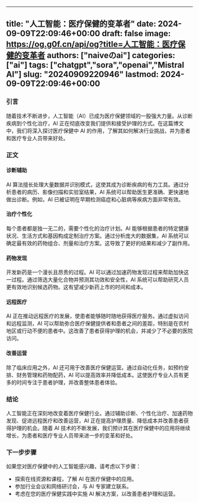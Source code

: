 
---
title: "人工智能：医疗保健的变革者"
date: 2024-09-09T22:09:46+00:00
draft: false
image: https://og.g0f.cn/api/og?title=人工智能：医疗保健的变革者
authors: ["naiveのai"]
categories: ["ai"]
tags: ["chatgpt","sora","openai","Mistral AI"]
slug: "20240909220946"
lastmod: 2024-09-09T22:09:46+00:00
---
### 引言

随着技术不断进步，人工智能（AI）已成为医疗保健领域的一股强大力量。从诊断疾病到个性化治疗，AI 正在彻底改变我们提供和接受护理的方式。在这篇博文中，我们将深入探讨医疗保健中 AI 的作用，了解其如何解决行业挑战，并为患者和医疗专业人员带来好处。

### 正文

#### 诊断辅助

AI 算法擅长处理大量数据并识别模式，这使其成为诊断疾病的有力工具。通过分析患者的病历、影像扫描和实验室结果，AI 系统可以帮助医生更准确、更快速地做出诊断。例如，AI 已被证明在早期检测癌症和心脏病等疾病方面非常有效。

#### 治疗个性化

每个患者都是独一无二的，需要个性化的治疗计划。AI 能够根据患者的特定健康状况、生活方式和基因构成定制治疗方案。通过分析庞大的数据集，AI 系统可以确定最有效的药物组合、剂量和治疗方案。这导致了更好的结果和减少了副作用。

#### 药物发现

开发新药是一个漫长且昂贵的过程。AI 可以通过加速药物发现过程来帮助加快这一过程。通过筛选大量化合物并预测其功效和安全性，AI 系统可以帮助研究人员更有效地识别候选药物。这有望减少新药上市的时间和成本。

#### 远程医疗

AI 正在推动远程医疗的发展，使患者能够随时随地获得医疗服务。通过虚拟访问和远程监测，AI 可以帮助弥合医疗保健提供者和患者之间的差距，特别是在农村地区或行动不便的患者中。这改善了患者获得护理的机会，并减少了不必要的医院访问。

#### 改善运营

除了临床应用之外，AI 还可用于改善医疗保健运营。通过自动化任务，如预约安排、财务管理和药物配药，AI 可以提高效率并降低成本。这使医疗专业人员有更多的时间专注于患者护理，并改善整体患者体验。

### 结论

人工智能正在深刻地改变着医疗保健行业。通过辅助诊断、个性化治疗、加速药物发现、促进远程医疗和改善运营，AI 正在提高护理质量、降低成本并改善患者获得护理的机会。随着 AI 技术的不断发展，我们预计其在医疗保健中的应用将继续增长，为患者和医疗专业人员带来进一步的变革和好处。

### 下一步步骤

如果您对医疗保健中的人工智能感兴趣，请考虑以下步骤：

- 探索在线资源和课程，了解 AI 在医疗保健中的应用。
- 参加行业会议和网络研讨会，与 AI 专家建立联系。
- 考虑在您的医疗保健实践中实施 AI 解决方案，以改善患者护理和运营。